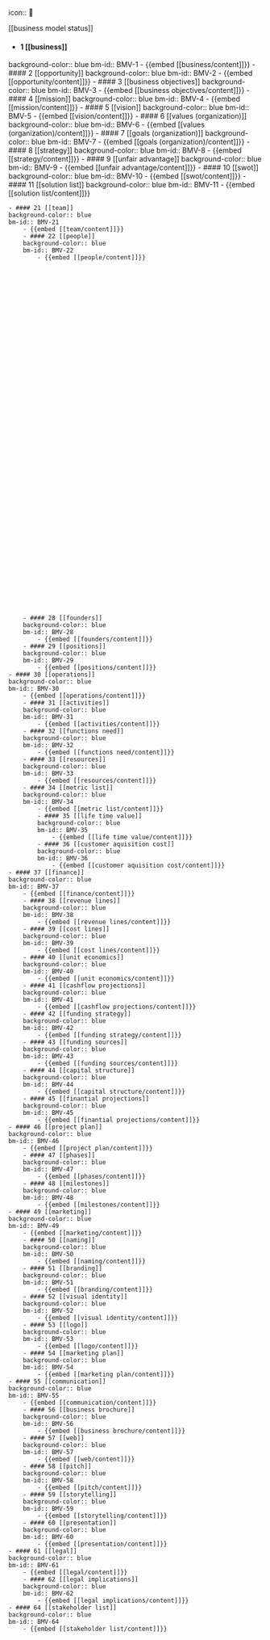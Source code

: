 icon:: 🚢

[[business model status]]
- #### 1 [[business]]
background-color:: blue
bm-id:: BMV-1
	- {{embed [[business/content]]}}
	- #### 2 [[opportunity]]
	background-color:: blue
	bm-id:: BMV-2
		- {{embed [[opportunity/content]]}}
	- #### 3 [[business objectives]]
	background-color:: blue
	bm-id:: BMV-3
		- {{embed [[business objectives/content]]}}
		- #### 4 [[mission]]
		background-color:: blue
		bm-id:: BMV-4
			- {{embed [[mission/content]]}}
		- #### 5 [[vision]]
		background-color:: blue
		bm-id:: BMV-5
			- {{embed [[vision/content]]}}
		- #### 6 [[values (organization)]]
		background-color:: blue
		bm-id:: BMV-6
			- {{embed [[values (organization)/content]]}}
		- #### 7 [[goals (organization)]]
		background-color:: blue
		bm-id:: BMV-7
			- {{embed [[goals (organization)/content]]}}
		- #### 8 [[strategy]]
		background-color:: blue
		bm-id:: BMV-8
			- {{embed [[strategy/content]]}}
		- #### 9 [[unfair advantage]]
		background-color:: blue
		bm-id:: BMV-9
			- {{embed [[unfair advantage/content]]}}
		- #### 10 [[swot]]
		background-color:: blue
		bm-id:: BMV-10
			- {{embed [[swot/content]]}}
	- #### 11 [[solution list]]
	background-color:: blue
	bm-id:: BMV-11
		- {{embed [[solution list/content]]}}


























































































	- #### 21 [[team]]
	background-color:: blue
	bm-id:: BMV-21
		- {{embed [[team/content]]}}
		- #### 22 [[people]]
		background-color:: blue
		bm-id:: BMV-22
			- {{embed [[people/content]]}}


















































		- #### 28 [[founders]]
		background-color:: blue
		bm-id:: BMV-28
			- {{embed [[founders/content]]}}
		- #### 29 [[positions]]
		background-color:: blue
		bm-id:: BMV-29
			- {{embed [[positions/content]]}}
	- #### 30 [[operations]]
	background-color:: blue
	bm-id:: BMV-30
		- {{embed [[operations/content]]}}
		- #### 31 [[activities]]
		background-color:: blue
		bm-id:: BMV-31
			- {{embed [[activities/content]]}}
		- #### 32 [[functions need]]
		background-color:: blue
		bm-id:: BMV-32
			- {{embed [[functions need/content]]}}
		- #### 33 [[resources]]
		background-color:: blue
		bm-id:: BMV-33
			- {{embed [[resources/content]]}}
		- #### 34 [[metric list]]
		background-color:: blue
		bm-id:: BMV-34
			- {{embed [[metric list/content]]}}
			- #### 35 [[life time value]]
			background-color:: blue
			bm-id:: BMV-35
				- {{embed [[life time value/content]]}}
			- #### 36 [[customer aquisition cost]]
			background-color:: blue
			bm-id:: BMV-36
				- {{embed [[customer aquisition cost/content]]}}
	- #### 37 [[finance]]
	background-color:: blue
	bm-id:: BMV-37
		- {{embed [[finance/content]]}}
		- #### 38 [[revenue lines]]
		background-color:: blue
		bm-id:: BMV-38
			- {{embed [[revenue lines/content]]}}
		- #### 39 [[cost lines]]
		background-color:: blue
		bm-id:: BMV-39
			- {{embed [[cost lines/content]]}}
		- #### 40 [[unit economics]]
		background-color:: blue
		bm-id:: BMV-40
			- {{embed [[unit economics/content]]}}
		- #### 41 [[cashflow projections]]
		background-color:: blue
		bm-id:: BMV-41
			- {{embed [[cashflow projections/content]]}}
		- #### 42 [[funding strategy]]
		background-color:: blue
		bm-id:: BMV-42
			- {{embed [[funding strategy/content]]}}
		- #### 43 [[funding sources]]
		background-color:: blue
		bm-id:: BMV-43
			- {{embed [[funding sources/content]]}}
		- #### 44 [[capital structure]]
		background-color:: blue
		bm-id:: BMV-44
			- {{embed [[capital structure/content]]}}
		- #### 45 [[finantial projections]]
		background-color:: blue
		bm-id:: BMV-45
			- {{embed [[finantial projections/content]]}}
	- #### 46 [[project plan]]
	background-color:: blue
	bm-id:: BMV-46
		- {{embed [[project plan/content]]}}
		- #### 47 [[phases]]
		background-color:: blue
		bm-id:: BMV-47
			- {{embed [[phases/content]]}}
		- #### 48 [[milestones]]
		background-color:: blue
		bm-id:: BMV-48
			- {{embed [[milestones/content]]}}
	- #### 49 [[marketing]]
	background-color:: blue
	bm-id:: BMV-49
		- {{embed [[marketing/content]]}}
		- #### 50 [[naming]]
		background-color:: blue
		bm-id:: BMV-50
			- {{embed [[naming/content]]}}
		- #### 51 [[branding]]
		background-color:: blue
		bm-id:: BMV-51
			- {{embed [[branding/content]]}}
		- #### 52 [[visual identity]]
		background-color:: blue
		bm-id:: BMV-52
			- {{embed [[visual identity/content]]}}
		- #### 53 [[logo]]
		background-color:: blue
		bm-id:: BMV-53
			- {{embed [[logo/content]]}}
		- #### 54 [[marketing plan]]
		background-color:: blue
		bm-id:: BMV-54
			- {{embed [[marketing plan/content]]}}
	- #### 55 [[communication]]
	background-color:: blue
	bm-id:: BMV-55
		- {{embed [[communication/content]]}}
		- #### 56 [[business brochure]]
		background-color:: blue
		bm-id:: BMV-56
			- {{embed [[business brochure/content]]}}
		- #### 57 [[web]]
		background-color:: blue
		bm-id:: BMV-57
			- {{embed [[web/content]]}}
		- #### 58 [[pitch]]
		background-color:: blue
		bm-id:: BMV-58
			- {{embed [[pitch/content]]}}
		- #### 59 [[storytelling]]
		background-color:: blue
		bm-id:: BMV-59
			- {{embed [[storytelling/content]]}}
		- #### 60 [[presentation]]
		background-color:: blue
		bm-id:: BMV-60
			- {{embed [[presentation/content]]}}
	- #### 61 [[legal]]
	background-color:: blue
	bm-id:: BMV-61
		- {{embed [[legal/content]]}}
		- #### 62 [[legal implications]]
		background-color:: blue
		bm-id:: BMV-62
			- {{embed [[legal implications/content]]}}
	- #### 64 [[stakeholder list]]
	background-color:: blue
	bm-id:: BMV-64
		- {{embed [[stakeholder list/content]]}}














































































































	- #### 77 [[profile list]]
	background-color:: blue
	bm-id:: BMV-77
		- {{embed [[profile list/content]]}}
































































































































































	- #### 94 [[analysis]]
	background-color:: red
	bm-id:: BMV-94
		- {{embed [[analysis/content]]}}
		- #### 95 [[key list]]
		background-color:: red
		bm-id:: BMV-95
			- {{embed [[key list/content]]}}
		- #### 96 [[assumption list]]
		background-color:: red
		bm-id:: BMV-96
			- {{embed [[assumption list/content]]}}
		- #### 97 [[risk list]]
		background-color:: red
		bm-id:: BMV-97
			- {{embed [[risk list/content]]}}
	- #### 98 [[validation]]
	background-color:: green
	bm-id:: BMV-98
		- {{embed [[validation/content]]}}
		- #### 99 [[experiment list]]
		background-color:: green
		bm-id:: BMV-99
			- {{embed [[experiment list/content]]}}










	- #### 101 [[config]]
	background-color:: grey
	bm-id:: BMV-101
		- {{embed [[config/content]]}}
		- #### 102 [[AI business description]]
		background-color:: grey
		bm-id:: BMV-102
			- {{embed [[AI business description/content]]}}

